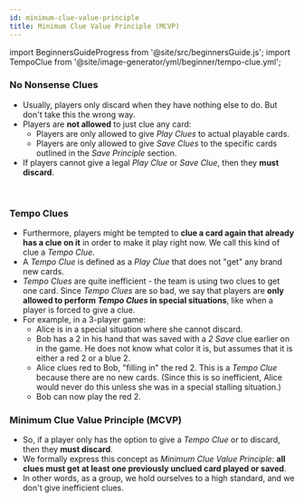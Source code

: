 ```yaml
---
id: minimum-clue-value-principle
title: Minimum Clue Value Principle (MCVP)
---
```


import BeginnersGuideProgress from '@site/src/beginnersGuide.js';
import TempoClue from '@site/image-generator/yml/beginner/tempo-clue.yml';

<BeginnersGuideProgress part="46" />

### No Nonsense Clues

- Usually, players only discard when they have nothing else to do. But don't take this the wrong way.
- Players are **not allowed** to just clue any card:
  - Players are only allowed to give *Play Clues* to actual playable cards.
  - Players are only allowed to give *Save Clues* to the specific cards outlined in the *Save Principle* section.
- If players cannot give a legal *Play Clue* or *Save Clue*, then they **must discard**.

<br />

### Tempo Clues

- Furthermore, players might be tempted to **clue a card again that already has a clue on it** in order to make it play right now. We call this kind of clue a *Tempo Clue*.
- A *Tempo Clue* is defined as a *Play Clue* that does not "get" any brand new cards.
- *Tempo Clues* are quite inefficient - the team is using two clues to get one card. Since *Tempo Clues* are so bad, we say that players are **only allowed to perform *Tempo Clues* in special situations**, like when a player is forced to give a clue.
- For example, in a 3-player game:
  - Alice is in a special situation where she cannot discard.
  - Bob has a 2 in his hand that was saved with a *2 Save* clue earlier on in the game. He does not know what color it is, but assumes that it is either a red 2 or a blue 2.
  - Alice clues red to Bob, "filling in" the red 2. This is a *Tempo Clue* because there are no new cards. (Since this is so inefficient, Alice would never do this unless she was in a special stalling situation.)
  - Bob can now play the red 2.

<TempoClue />

### Minimum Clue Value Principle (MCVP)

- So, if a player only has the option to give a *Tempo Clue* or to discard, then they **must discard**.
- We formally express this concept as *Minimum Clue Value Principle*: **all clues must get at least one previously unclued card played or saved**.
- In other words, as a group, we hold ourselves to a high standard, and we don't give inefficient clues.

